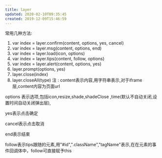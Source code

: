 ```yaml
---
title: layer
updated: 2020-02-10T09:35:45
created: 2019-12-09T15:46:59
---
```


常用几种方法:
1.  var index = layer.confirm(content, options, yes, cancel)
1.  var index = layer.msg(content, options, end)
1.  var index = layer.load(icon, options)
2.  var index = layer.tips(content, follow, options)
3.  var index = layer.alert(content, options, yes)
4.  layer.prompt(options, yes)
5.  layer.close(index)
6.  layer.closeAll(type)
注 : content表示内容,用字符串表示,对于iframe层,content内容为页面url

options 表示选项,包括icon,resize,shade,shadeClose ,time(默认不自动关闭,设置时间自动关闭弹出层),

yes表示点击确定

cancel表示点击取消

end表示结束

follow表示tips跟随的元素,用"#id",".className","tagName"表示,在在元素的事件回调体中，follow可直接赋予this

